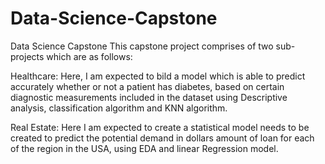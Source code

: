 # Data-Science-Capstone
Data Science Capstone
 This capstone project comprises of two sub-projects which are as follows:
 
 Healthcare: Here, I am expected to bild a model which is able to predict accurately whether or not a patient has diabetes, based on certain diagnostic measurements included in the dataset using  Descriptive analysis, classification algorithm and KNN algorithm.
 
Real Estate: Here I am expected to create a statistical model needs to be created to predict the potential demand in dollars amount of loan for each of the region in the USA, using EDA and linear Regression model.
